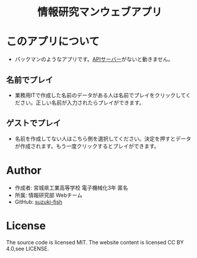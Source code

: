 <h1 align="center">情報研究マンウェブアプリ</h1>

# このアプリについて

- パックマンのようなアプリです。[APIサーバー](https://github.com/nonnhjleno/bunkasai2023)がないと動きません。

## 名前でプレイ

- 業務用ITで作成した名前のデータがある人は名前でプレイをクリックしてください。正しい名前が入力されたらプレイができます。

## ゲストでプレイ

- 名前を作成してない人はこちら側を選択してください。決定を押すとデータが作成されます。もう一度クリックするとプレイができます。

# Author

- 作成者: 宮城県工業高等学校 電子機械化3年 匿名
- 所属: 情報研究部 Webチーム
- GitHub: [suzuki-fish](https://github.com/suzuki-fish/)

# License
The source code is licensed MIT. The website content is licensed CC BY 4.0,see LICENSE.
